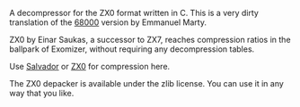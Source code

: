 A decompressor for the ZX0 format written in C. This is a very dirty translation of the [68000](https://github.com/emmanuel-marty/unzx0_68000) version by Emmanuel Marty.

ZX0 by Einar Saukas, a successor to ZX7, reaches compression ratios in the ballpark of Exomizer, without requiring any decompression tables.

Use [Salvador](https://github.com/emmanuel-marty/salvador) or [ZX0](https://github.com/einar-saukas/ZX0) for compression here.

The ZX0 depacker is available under the zlib license. You can use it in any way that you like.

